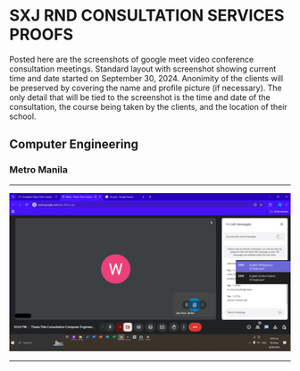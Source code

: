 # SXJ RND CONSULTATION SERVICES PROOFS

Posted here are the screenshots of google meet video conference consultation meetings. Standard layout with screenshot showing current time and date started on September 30, 2024. Anonimity of the clients will be preserved by covering the name and profile picture (if necessary). The only detail that will be tied to the screenshot is the time and date of the consultation, the course being taken by the clients, and the location of their school.

## Computer Engineering

### Metro Manila

---

![Title Consultation](/IMAGES/COURSE/COMPUTERENGINEERING/COMPUTERENGINEERING1.png)

---
